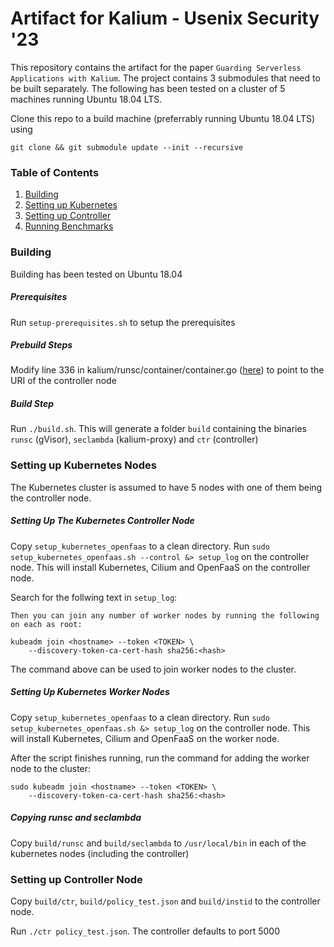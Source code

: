 # Artifact for Kalium - Usenix Security '23

This repository contains the artifact for the paper `Guarding Serverless Applications with Kalium`. The project contains 3 submodules that need to be built separately. The following has been tested on a cluster of 5 machines running Ubuntu 18.04 LTS.

Clone this repo to a build machine (preferrably running Ubuntu 18.04 LTS) using
```
git clone && git submodule update --init --recursive
```

### Table of Contents
1. [Building](#building)
2. [Setting up Kubernetes](#example2)
3. [Setting up Controller](#third-example)
4. [Running Benchmarks](#fourth-examplehttpwwwfourthexamplecom)


### Building <a name="building"></a>
Building has been tested on Ubuntu 18.04

##### Prerequisites
Run `setup-prerequisites.sh` to setup the prerequisites

##### Prebuild Steps

Modify line 336 in kalium/runsc/container/container.go ([here](https://github.com/multifacet/kalium/blob/12ef38ce771ac6b29665cbad11017838d55363bb/runsc/container/container.go#L336)) to point to the URI of the controller node

##### Build Step
Run `./build.sh`. This will generate a folder `build` containing the binaries `runsc` (gVisor), `seclambda` (kalium-proxy) and `ctr` (controller)

### Setting up Kubernetes Nodes

The Kubernetes cluster is assumed to have 5 nodes with one of them being the controller node.

##### Setting Up The Kubernetes Controller Node

Copy `setup_kubernetes_openfaas` to a clean directory. Run `sudo setup_kubernetes_openfaas.sh --control &> setup_log` on the controller node. This will install Kubernetes, Cilium and OpenFaaS on the controller node.

Search for the follwing text in `setup_log`:
```
Then you can join any number of worker nodes by running the following on each as root:

kubeadm join <hostname> --token <TOKEN> \
	--discovery-token-ca-cert-hash sha256:<hash>
```

The command above can be used to join worker nodes to the cluster.

##### Setting Up Kubernetes Worker Nodes

Copy `setup_kubernetes_openfaas` to a clean directory. Run `sudo setup_kubernetes_openfaas.sh &> setup_log` on the controller node. This will install Kubernetes, Cilium and OpenFaaS on the worker node.

After the script finishes running, run the command for adding the worker node to the cluster:
```
sudo kubeadm join <hostname> --token <TOKEN> \
	--discovery-token-ca-cert-hash sha256:<hash>
```

##### Copying runsc and seclambda
Copy `build/runsc` and `build/seclambda` to `/usr/local/bin` in each of the kubernetes nodes (including the controller)

### Setting up Controller Node

Copy `build/ctr`, `build/policy_test.json` and `build/instid` to the controller node.

Run `./ctr policy_test.json`. The controller defaults to port 5000

